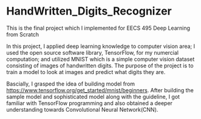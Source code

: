 # HandWritten_Digits_Recognizer
This is the final project which I implemented for EECS 495 Deep Learning from Scratch

In this project, I applied deep learning knowledge to computer vision area; I used the open source software library, TensorFlow, for my numercial computation; and utilized MNIST which is a simple computer vision dataset consisting of images of handwritten digits. The purpose of the project is to train a model to look at images and predict what digits they are.

Bascially, I grasped the idea of building model from https://www.tensorflow.org/get_started/mnist/beginners. After building the sample model and sophisticated model along with the guideline, I got familiar with TensorFlow programming and also obtained a deeper understanding towards Convolutional Neural Network(CNN).



